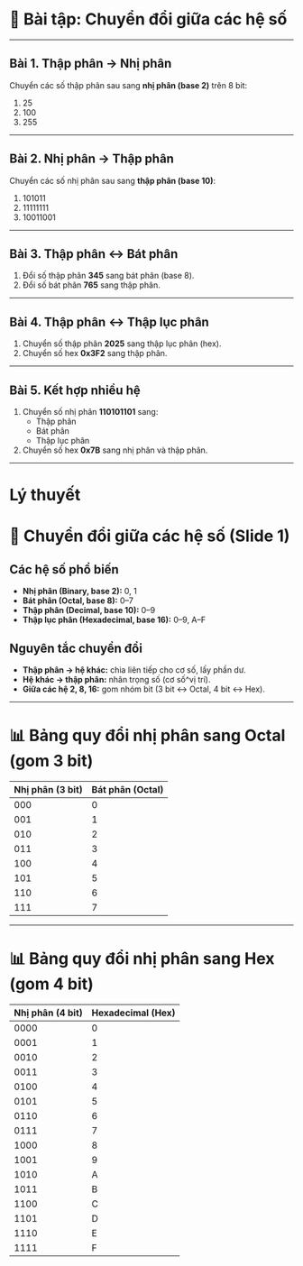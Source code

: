 # 📝 Bài tập: Chuyển đổi giữa các hệ số

---

## Bài 1. Thập phân → Nhị phân  
Chuyển các số thập phân sau sang **nhị phân (base 2)** trên 8 bit:  
1. 25  
2. 100  
3. 255  

---

## Bài 2. Nhị phân → Thập phân  
Chuyển các số nhị phân sau sang **thập phân (base 10)**:  
1. 101011  
2. 11111111  
3. 10011001  

---

## Bài 3. Thập phân ↔ Bát phân  
1. Đổi số thập phân **345** sang bát phân (base 8).  
2. Đổi số bát phân **765** sang thập phân.  

---

## Bài 4. Thập phân ↔ Thập lục phân  
1. Chuyển số thập phân **2025** sang thập lục phân (hex).  
2. Chuyển số hex **0x3F2** sang thập phân.  

---

## Bài 5. Kết hợp nhiều hệ  
1. Chuyển số nhị phân **110101101** sang:  
   - Thập phân  
   - Bát phân  
   - Thập lục phân  
2. Chuyển số hex **0x7B** sang nhị phân và thập phân.  

---

# Lý thuyết 
# 🔢 Chuyển đổi giữa các hệ số (Slide 1)

## Các hệ số phổ biến
- **Nhị phân (Binary, base 2):** 0, 1  
- **Bát phân (Octal, base 8):** 0–7  
- **Thập phân (Decimal, base 10):** 0–9  
- **Thập lục phân (Hexadecimal, base 16):** 0–9, A–F  

## Nguyên tắc chuyển đổi
- **Thập phân → hệ khác:** chia liên tiếp cho cơ số, lấy phần dư.  
- **Hệ khác → thập phân:** nhân trọng số (cơ số^vị trí).  
- **Giữa các hệ 2, 8, 16:** gom nhóm bit (3 bit ↔ Octal, 4 bit ↔ Hex).  

---
# 📊 Bảng quy đổi nhị phân sang Octal (gom 3 bit)

| Nhị phân (3 bit) | Bát phân (Octal) |
|------------------|------------------|
| 000              | 0                |
| 001              | 1                |
| 010              | 2                |
| 011              | 3                |
| 100              | 4                |
| 101              | 5                |
| 110              | 6                |
| 111              | 7                |

---

# 📊 Bảng quy đổi nhị phân sang Hex (gom 4 bit)

| Nhị phân (4 bit) | Hexadecimal (Hex) |
|------------------|-------------------|
| 0000             | 0                 |
| 0001             | 1                 |
| 0010             | 2                 |
| 0011             | 3                 |
| 0100             | 4                 |
| 0101             | 5                 |
| 0110             | 6                 |
| 0111             | 7                 |
| 1000             | 8                 |
| 1001             | 9                 |
| 1010             | A                 |
| 1011             | B                 |
| 1100             | C                 |
| 1101             | D                 |
| 1110             | E                 |
| 1111             | F                 |

